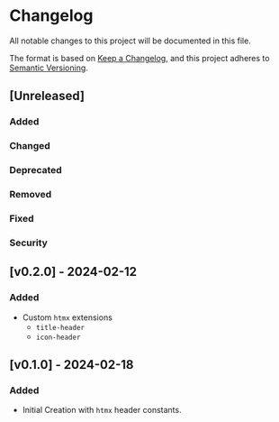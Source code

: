 # Changelog

All notable changes to this project will be documented in this file.

The format is based on [Keep a Changelog](https://keepachangelog.com/en/1.0.0/),
and this project adheres to [Semantic Versioning](https://semver.org/spec/v2.0.0.html).

## [Unreleased]

### Added

### Changed

### Deprecated

### Removed

### Fixed

### Security

## [v0.2.0] - 2024-02-12

### Added

- Custom `htmx` extensions
  - `title-header`
  - `icon-header`

## [v0.1.0] - 2024-02-18

### Added

- Initial Creation with `htmx` header constants.
